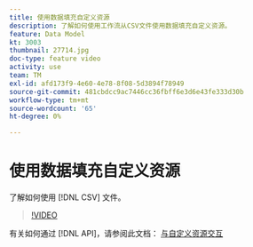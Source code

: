 ```yaml
---
title: 使用数据填充自定义资源
description: 了解如何使用工作流从CSV文件使用数据填充自定义资源。
feature: Data Model
kt: 3003
thumbnail: 27714.jpg
doc-type: feature video
activity: use
team: TM
exl-id: afd173f9-4e60-4e78-8f08-5d3894f78949
source-git-commit: 481cbdcc9ac7446cc36fbff6e3d6e43fe333d30b
workflow-type: tm+mt
source-wordcount: '65'
ht-degree: 0%

---
```


# 使用数据填充自定义资源

了解如何使用 [!DNL CSV] 文件。

>[!VIDEO](https://video.tv.adobe.com/v/27714?quality=9)

有关如何通过 [!DNL API]，请参阅此文档： [与自定义资源交互](https://experienceleague.adobe.com/docs/campaign-standard/using/working-with-apis/interacting-with-custom-resources.html.)
